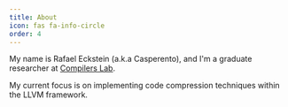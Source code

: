 ```yaml
---
title: About
icon: fas fa-info-circle
order: 4
---
```


My name is Rafael Eckstein (a.k.a Casperento), and I'm a graduate researcher at [Compilers Lab](https://lac-dcc.github.io/).

My current focus is on implementing code compression techniques within the LLVM framework.

